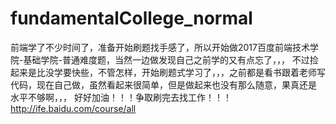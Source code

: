 # fundamentalCollege_normal
前端学了不少时间了，准备开始刷题找手感了，所以开始做2017百度前端技术学院-基础学院-普通难度题，当然一边做发现自己之前学的又有点忘了，，，
不过捡起来是比没学要快些，不管怎样，开始刷题式学习了，，，之前都是看书跟着老师写代码，现在自己做，虽然看起来很简单，但是做起来也没有那么随意，果真还是
水平不够啊，，，
好好加油！！！争取刷完去找工作！！！
http://ife.baidu.com/course/all
